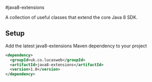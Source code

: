 #java8-extensions

A collection of useful classes that extend the core Java 8 SDK.

## Setup

Add the latest java8-extensions Maven dependency to your project

```xml
<dependency>
  <groupId>uk.co.lucasweb</groupId>
  <artifactId>java8-extensions</artifactId>
  <version>1.0</version>
</dependency>
```
